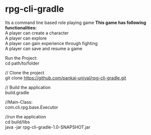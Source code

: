 # rpg-cli-gradle
Its a command line based role playing game
<B>This game has following functionalities:</B><BR>
A player can create a character<BR>
A player can explore<BR>
A player can gain experience through fighting<BR>
A player can save and resume a game<BR>

Run the Project:<BR>
cd path/to/folder

// Clone the project<BR>
git clone https://github.com/pankaj-uniyal/rpg-cli-gradle.git

// Build the application<BR>
build.gradle
 
//Main-Class:<br>
com.cli.rpg.base.Executor

//run the application<BR>
cd build/libs<BR>
java -jar rpg-cli-gradle-1.0-SNAPSHOT.jar

